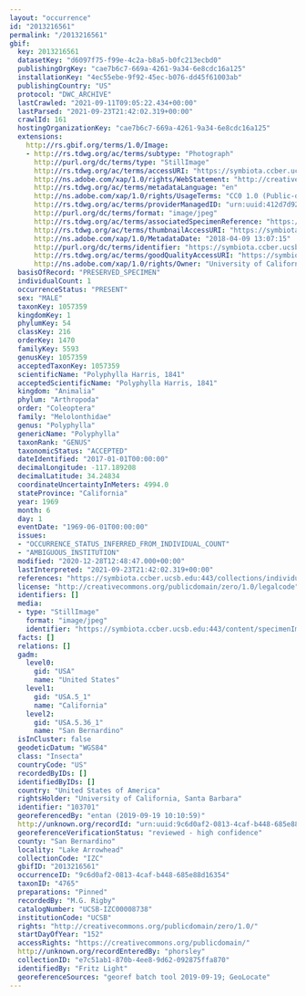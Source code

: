 ```yaml
---
layout: "occurrence"
id: "2013216561"
permalink: "/2013216561"
gbif:
  key: 2013216561
  datasetKey: "d6097f75-f99e-4c2a-b8a5-b0fc213ecbd0"
  publishingOrgKey: "cae7b6c7-669a-4261-9a34-6e8cdc16a125"
  installationKey: "4ec55ebe-9f92-45ec-b076-dd45f61003ab"
  publishingCountry: "US"
  protocol: "DWC_ARCHIVE"
  lastCrawled: "2021-09-11T09:05:22.434+00:00"
  lastParsed: "2021-09-23T21:42:02.319+00:00"
  crawlId: 161
  hostingOrganizationKey: "cae7b6c7-669a-4261-9a34-6e8cdc16a125"
  extensions:
    http://rs.gbif.org/terms/1.0/Image:
    - http://rs.tdwg.org/ac/terms/subtype: "Photograph"
      http://purl.org/dc/terms/type: "StillImage"
      http://rs.tdwg.org/ac/terms/accessURI: "https://symbiota.ccber.ucsb.edu:443/content/specimenImages/UCSB_IZC/UCSB-IZC00008/UCSB-IZC00008738_lg.jpg"
      http://ns.adobe.com/xap/1.0/rights/WebStatement: "http://creativecommons.org/publicdomain/zero/1.0/"
      http://rs.tdwg.org/ac/terms/metadataLanguage: "en"
      http://ns.adobe.com/xap/1.0/rights/UsageTerms: "CC0 1.0 (Public-domain)"
      http://rs.tdwg.org/ac/terms/providerManagedID: "urn:uuid:412d7d92-57ab-42f0-a2ad-bff41dbe2a0b"
      http://purl.org/dc/terms/format: "image/jpeg"
      http://rs.tdwg.org/ac/terms/associatedSpecimenReference: "https://symbiota.ccber.ucsb.edu:443/collections/individual/index.php?occid=103701"
      http://rs.tdwg.org/ac/terms/thumbnailAccessURI: "https://symbiota.ccber.ucsb.edu:443/content/specimenImages/UCSB_IZC/UCSB-IZC00008/UCSB-IZC00008738_tn.jpg"
      http://ns.adobe.com/xap/1.0/MetadataDate: "2018-04-09 13:07:15"
      http://purl.org/dc/terms/identifier: "https://symbiota.ccber.ucsb.edu:443/content/specimenImages/UCSB_IZC/UCSB-IZC00008/UCSB-IZC00008738_lg.jpg"
      http://rs.tdwg.org/ac/terms/goodQualityAccessURI: "https://symbiota.ccber.ucsb.edu:443/content/specimenImages/UCSB_IZC/UCSB-IZC00008/UCSB-IZC00008738.jpg"
      http://ns.adobe.com/xap/1.0/rights/Owner: "University of California, Santa Barbara"
  basisOfRecord: "PRESERVED_SPECIMEN"
  individualCount: 1
  occurrenceStatus: "PRESENT"
  sex: "MALE"
  taxonKey: 1057359
  kingdomKey: 1
  phylumKey: 54
  classKey: 216
  orderKey: 1470
  familyKey: 5593
  genusKey: 1057359
  acceptedTaxonKey: 1057359
  scientificName: "Polyphylla Harris, 1841"
  acceptedScientificName: "Polyphylla Harris, 1841"
  kingdom: "Animalia"
  phylum: "Arthropoda"
  order: "Coleoptera"
  family: "Melolonthidae"
  genus: "Polyphylla"
  genericName: "Polyphylla"
  taxonRank: "GENUS"
  taxonomicStatus: "ACCEPTED"
  dateIdentified: "2017-01-01T00:00:00"
  decimalLongitude: -117.189208
  decimalLatitude: 34.24834
  coordinateUncertaintyInMeters: 4994.0
  stateProvince: "California"
  year: 1969
  month: 6
  day: 1
  eventDate: "1969-06-01T00:00:00"
  issues:
  - "OCCURRENCE_STATUS_INFERRED_FROM_INDIVIDUAL_COUNT"
  - "AMBIGUOUS_INSTITUTION"
  modified: "2020-12-28T12:48:47.000+00:00"
  lastInterpreted: "2021-09-23T21:42:02.319+00:00"
  references: "https://symbiota.ccber.ucsb.edu:443/collections/individual/index.php?occid=103701"
  license: "http://creativecommons.org/publicdomain/zero/1.0/legalcode"
  identifiers: []
  media:
  - type: "StillImage"
    format: "image/jpeg"
    identifier: "https://symbiota.ccber.ucsb.edu:443/content/specimenImages/UCSB_IZC/UCSB-IZC00008/UCSB-IZC00008738_lg.jpg"
  facts: []
  relations: []
  gadm:
    level0:
      gid: "USA"
      name: "United States"
    level1:
      gid: "USA.5_1"
      name: "California"
    level2:
      gid: "USA.5.36_1"
      name: "San Bernardino"
  isInCluster: false
  geodeticDatum: "WGS84"
  class: "Insecta"
  countryCode: "US"
  recordedByIDs: []
  identifiedByIDs: []
  country: "United States of America"
  rightsHolder: "University of California, Santa Barbara"
  identifier: "103701"
  georeferencedBy: "entan (2019-09-19 10:10:59)"
  http://unknown.org/recordId: "urn:uuid:9c6d0af2-0813-4caf-b448-685e88d16354"
  georeferenceVerificationStatus: "reviewed - high confidence"
  county: "San Bernardino"
  locality: "Lake Arrowhead"
  collectionCode: "IZC"
  gbifID: "2013216561"
  occurrenceID: "9c6d0af2-0813-4caf-b448-685e88d16354"
  taxonID: "4765"
  preparations: "Pinned"
  recordedBy: "M.G. Rigby"
  catalogNumber: "UCSB-IZC00008738"
  institutionCode: "UCSB"
  rights: "http://creativecommons.org/publicdomain/zero/1.0/"
  startDayOfYear: "152"
  accessRights: "https://creativecommons.org/publicdomain/"
  http://unknown.org/recordEnteredBy: "phorsley"
  collectionID: "e7c51ab1-870b-4ee8-9d62-092875ffa870"
  identifiedBy: "Fritz Light"
  georeferenceSources: "georef batch tool 2019-09-19; GeoLocate"
---
```

